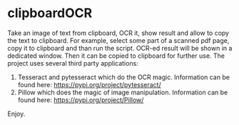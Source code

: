 # clipboardOCR
Take an image of text from clipboard, OCR it, show result and allow to copy the text to clipboard.
For example, select some part of a scanned pdf page, copy it to clipboard and than run the script. OCR-ed result will be shown in a dedicated window. Then it can be copied to clipboard for further use. 
The project uses several third party applications:
1. Tesseract and pytesseract which do the OCR magic. Information can be found here: https://pypi.org/project/pytesseract/
2. Pillow which does the magic of image manipulation. Information can be found here: https://pypi.org/project/Pillow/

Enjoy.
